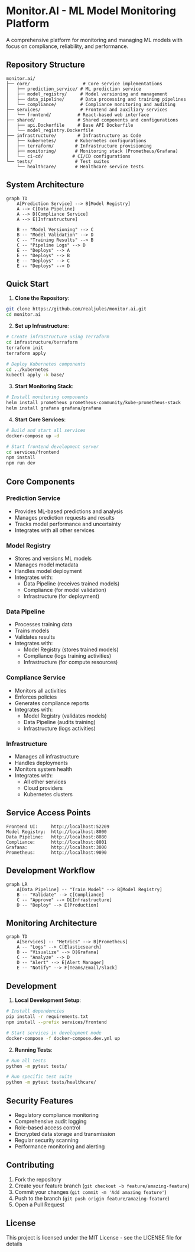 # Monitor.AI - ML Model Monitoring Platform

A comprehensive platform for monitoring and managing ML models with focus on compliance, reliability, and performance.

## Repository Structure

```
monitor.ai/
├── core/                    # Core service implementations
│   ├── prediction_service/ # ML prediction service
│   ├── model_registry/     # Model versioning and management
│   ├── data_pipeline/      # Data processing and training pipelines
│   └── compliance/         # Compliance monitoring and auditing
├── services/               # Frontend and auxiliary services
│   └── frontend/          # React-based web interface
├── shared/                # Shared components and configurations
│   ├── api.Dockerfile     # Base API Dockerfile
│   └── model_registry.Dockerfile
├── infrastructure/        # Infrastructure as Code
│   ├── kubernetes/       # Kubernetes configurations
│   ├── terraform/        # Infrastructure provisioning
│   ├── monitoring/       # Monitoring stack (Prometheus/Grafana)
│   └── ci-cd/           # CI/CD configurations
└── tests/                # Test suites
    └── healthcare/       # Healthcare service tests
```

## System Architecture

```mermaid
graph TD
    A[Prediction Service] --> B[Model Registry]
    A --> C[Data Pipeline]
    A --> D[Compliance Service]
    A --> E[Infrastructure]
    
    B -- "Model Versioning" --> C
    B -- "Model Validation" --> D
    C -- "Training Results" --> B
    C -- "Pipeline Logs" --> D
    E -- "Deploys" --> A
    E -- "Deploys" --> B
    E -- "Deploys" --> C
    E -- "Deploys" --> D
```

## Quick Start

1. **Clone the Repository**:
```bash
git clone https://github.com/realjules/monitor.ai.git
cd monitor.ai
```

2. **Set up Infrastructure**:
```bash
# Create infrastructure using Terraform
cd infrastructure/terraform
terraform init
terraform apply

# Deploy Kubernetes components
cd ../kubernetes
kubectl apply -k base/
```

3. **Start Monitoring Stack**:
```bash
# Install monitoring components
helm install prometheus prometheus-community/kube-prometheus-stack
helm install grafana grafana/grafana
```

4. **Start Core Services**:
```bash
# Build and start all services
docker-compose up -d

# Start frontend development server
cd services/frontend
npm install
npm run dev
```

## Core Components

### Prediction Service
- Provides ML-based predictions and analysis
- Manages prediction requests and results
- Tracks model performance and uncertainty
- Integrates with all other services

### Model Registry
- Stores and versions ML models
- Manages model metadata
- Handles model deployment
- Integrates with:
  * Data Pipeline (receives trained models)
  * Compliance (for model validation)
  * Infrastructure (for deployment)

### Data Pipeline
- Processes training data
- Trains models
- Validates results
- Integrates with:
  * Model Registry (stores trained models)
  * Compliance (logs training activities)
  * Infrastructure (for compute resources)

### Compliance Service
- Monitors all activities
- Enforces policies
- Generates compliance reports
- Integrates with:
  * Model Registry (validates models)
  * Data Pipeline (audits training)
  * Infrastructure (logs activities)

### Infrastructure
- Manages all infrastructure
- Handles deployments
- Monitors system health
- Integrates with:
  * All other services
  * Cloud providers
  * Kubernetes clusters

## Service Access Points

```plaintext
Frontend UI:     http://localhost:52209
Model Registry:  http://localhost:8000
Data Pipeline:   http://localhost:8080
Compliance:      http://localhost:8001
Grafana:         http://localhost:3000
Prometheus:      http://localhost:9090
```

## Development Workflow

```mermaid
graph LR
    A[Data Pipeline] -- "Train Model" --> B[Model Registry]
    B -- "Validate" --> C[Compliance]
    C -- "Approve" --> D[Infrastructure]
    D -- "Deploy" --> E[Production]
```

## Monitoring Architecture

```mermaid
graph TD
    A[Services] -- "Metrics" --> B[Prometheus]
    A -- "Logs" --> C[Elasticsearch]
    B -- "Visualize" --> D[Grafana]
    C -- "Analyze" --> D
    D -- "Alert" --> E[Alert Manager]
    E -- "Notify" --> F[Teams/Email/Slack]
```

## Development

1. **Local Development Setup**:
```bash
# Install dependencies
pip install -r requirements.txt
npm install --prefix services/frontend

# Start services in development mode
docker-compose -f docker-compose.dev.yml up
```

2. **Running Tests**:
```bash
# Run all tests
python -m pytest tests/

# Run specific test suite
python -m pytest tests/healthcare/
```

## Security Features

- Regulatory compliance monitoring
- Comprehensive audit logging
- Role-based access control
- Encrypted data storage and transmission
- Regular security scanning
- Performance monitoring and alerting

## Contributing

1. Fork the repository
2. Create your feature branch (`git checkout -b feature/amazing-feature`)
3. Commit your changes (`git commit -m 'Add amazing feature'`)
4. Push to the branch (`git push origin feature/amazing-feature`)
5. Open a Pull Request

## License

This project is licensed under the MIT License - see the LICENSE file for details